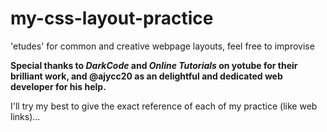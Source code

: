 # my-css-layout-practice
'etudes' for common and creative webpage layouts, feel free to improvise

<strong>Special thanks to <i>DarkCode</i> and <i>Online Tutorials</i> on yotube for their brilliant work, and @ajycc20 as an delightful and dedicated web developer for his help.</strong>

I'll try my best to give the exact reference of each of my practice (like web links)...
